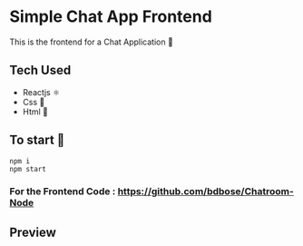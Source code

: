# Simple Chat App Frontend

This is the frontend for a Chat Application 🚀

## Tech Used

- Reactjs ⚛️
- Css 🎯
- Html 🧿

## To start 🚀

```
npm i
npm start
```

### For the Frontend Code : https://github.com/bdbose/Chatroom-Node

## Preview


